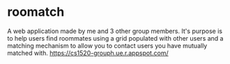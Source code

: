 # roomatch
A web application made by me and 3 other group members. It's purpose is to help users find roommates using a grid populated with other users and a matching mechanism to allow you to contact users you have mutually matched with.
https://cs1520-grouph.ue.r.appspot.com/
